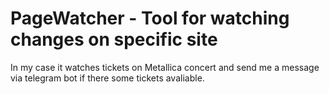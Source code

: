 # PageWatcher - Tool for watching changes on specific site

In my case it watches tickets on Metallica concert and send me a message via telegram bot if there some tickets avaliable.
